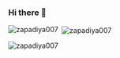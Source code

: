 ### Hi there 👋



<p><img align="left" src="https://github-readme-stats.vercel.app/api/top-langs?username=zapadiya007&show_icons=true&locale=en&layout=compact" alt="zapadiya007" /></p>

<p>&nbsp;<img align="center" src="https://github-readme-stats.vercel.app/api?username=zapadiya007&show_icons=true&locale=en" alt="zapadiya007" /></p>

<p><img align="center" src="https://github-readme-streak-stats.herokuapp.com/?user=zapadiya007&" alt="zapadiya007" /></p>
